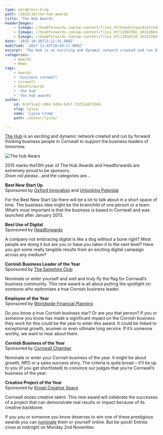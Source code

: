 ```yaml
---
type: wordpress-blog
path: /2015/10/the-hub-awards
title: 'The Hub Awards'
headerImages:
    - {image: //headforwards.com/wp-content/files_mf/headforwardsatthehubawards.jpg, text: 'The Hub Awards'}
    - {image: //headforwards.com/wp-content/files_mf/12087992_10153803444724218_7356174485038990667_n.jpg, text: ""}
    - {image: //headforwards.com/wp-content/files_mf/11034218_10153264276154218_4680098135575916445_n.jpg, text: ""}
date: '2015-10-28T13:11:31.000Z'
modified: '2017-11-03T10:54:17.000Z'
excerpt: 'The Hub is an exciting and dynamic network created and run by forward thinking business people in Cornwall to support the business leaders of tomorrow. 2015 marks the13th year of The Hub Awards and Headforwards are extremely proud to be sponsors. Drum roll please…and the categories are… Best New Start Up Sponsored by Oxford Innovation …'
categories:
    - Awards
    - News
tags:
    - awards
    - 'business cornwall'
    - Cornwall
    - Headforwards
    - 'the hub'
    - 'the hub awards'
author:
    id: 0c471ce3-c08d-545b-9457-33251e971504
    slug: lyssa
    name: 'Lyssa Crump'
    path: /author/lyssa/

---
```

[The Hub](https://cornwallhub.org/) is an exciting and dynamic network created and run by forward thinking business people in Cornwall to support the business leaders of tomorrow.

![The hub Awars](//headforwards.com/wp-content/uploads/2015/10/10438454_10152975868044218_309510142084846356_n-600x600.jpg)

2015 marks the13th year of The Hub Awards and Headforwards are extremely proud to be sponsors.  
_Drum roll please_…and the categories are…

**Best New Start Up**  
Sponsored by [Oxford Innovation](http://oxin.co.uk/) and [Unlocking Potential](http://www.unlocking-potential.co.uk/)

For the Best New Start Up there will be a lot to talk about in a short space of time. The business idea might be the brainchild of one person or a team. What’s most important is that the business is based in Cornwall and was launched after January 2013.

**Best Use of Digital**  
Sponsored by [Headforwards](http://www.headforwards.com/who-we-are/)

A company not embracing digital is like a dog without a bone right? Most people are doing it but are you or have you taken it to the next level? Have you got some really tangible results from an exciting digital campaign across any medium?

**Cornish Business Leader of the Year**  
Sponsored by [The Samphire Club](http://www.thesamphireclub.co.uk/)

Nominate or enter yourself and well and truly fly the flag for Cornwall’s business community. This new award is all about putting the spotlight on someone who epitomises a true Cornish business leader.

**Employee of the Year**  
Sponsored by [Worldwide Financial Planning](http://www.wwfp.net/)

Do you know a true Cornish business star? Or are you that person? If you or someone you know has made a significant impact on the Cornish business they work for this could be the year to enter this award. It could be linked to exceptional growth, acumen or even ultimate long service. If it’s someone worthy, we want to hear about them.

**Cornish Business of the Year**  
Sponsored by [Cornwall Chamber](http://www.cornwallchamber.co.uk/)

Nominate or enter your Cornish business of the year. It might be about growth, NPD or a sales success story. The criteria is quite broad – it’ll be up to you (if you get shortlisted) to convince our judges that you’re Cornwall’s business of the year.

**Creative Project of the Year**  
Sponsored by [Krowji Creative Space](http://www.krowji.org.uk/)

Cornwall oozes creative talent. This new award will celebrate the successes of a project that can demonstrate real results or impact because of its creative backbone.

If you you or someone you know deserves to win one of these prestigious awards you can [nominate](https://cornwallhub.org/nominations/) them or yourself online. But be quick! Entries close at midnight on Monday 2nd November.

